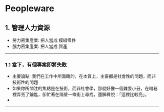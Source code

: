 # Peopleware

## 1. 管理人力資源

 * 勞力密集產業: 把人當成 模組零件
 * 腦力密集產業: 把人當成 資產

---------------

### 1.1 當下，有個專案即將失敗

 * 主要論點: 我們在工作中所面臨的，在本質上，主要都是社會性的問題，而非技術性的問題
 * 如果你所關注的焦點是在技術，而非社會學，那就好像一個雜耍小丑，在暗巷裡弄丟了鑰匙，卻忙著在隔壁一條街上尋找，還解釋說：「這裡比較亮」。
 * 

----------------
